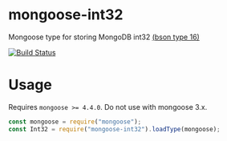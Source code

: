 # mongoose-int32

Mongoose type for storing MongoDB int32 [(bson type 16)](http://bsonspec.org/spec.html)

[![Build Status](https://travis-ci.org/vkarpov15/mongoose-int32.svg?branch=master)](https://travis-ci.org/vkarpov15/mongoose-int32)

# Usage

Requires `mongoose >= 4.4.0`. Do not use with mongoose 3.x.

```javascript
const mongoose = require("mongoose");
const Int32 = require("mongoose-int32").loadType(mongoose);
```
